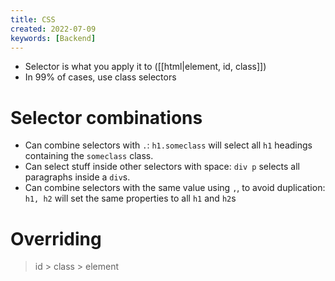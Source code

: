 ```yaml
---
title: CSS
created: 2022-07-09
keywords: [Backend]
---
```


- Selector is what you apply it to ([[html|element, id, class]])
- In 99% of cases, use class selectors

# Selector combinations

- Can combine selectors with `.`: `h1.someclass` will select all `h1` headings containing the `someclass` class.
- Can select stuff inside other selectors with space: `div p` selects all paragraphs inside a `div`s.
- Can combine selectors with the same value using `,`, to avoid duplication: `h1, h2` will set the same properties to all `h1` and `h2`s

# Overriding

> id > class > element
